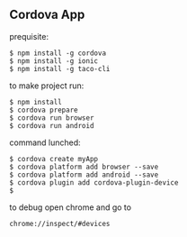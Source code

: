 ## Cordova App

prequisite:
```
$ npm install -g cordova
$ npm install -g ionic
$ npm install -g taco-cli
```

to make project run:
```
$ npm install
$ cordova prepare
$ cordova run browser
$ cordova run android
```

command lunched:
```
$ cordova create myApp
$ cordova platform add browser --save
$ cordova platform add android --save
$ cordova plugin add cordova-plugin-device
$ 
```

to debug open chrome and go to 
```
chrome://inspect/#devices
```

